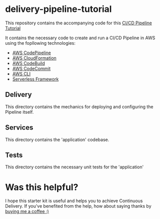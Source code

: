 # delivery-pipeline-tutorial

This repository contains the accompanying code for this [CI/CD Pipeline Tutorial](https://medium.com/responsetap-engineering/continuous-delivery-in-20-minutes-eda26f0cbf1f)

It contains the necessary code to create and run a CI/CD Pipeline in AWS using the fopllowing technologies:
* [AWS CodePipeline](https://aws.amazon.com/codepipeline/)
* [AWS CloudFormation](https://aws.amazon.com/cloudformation/)
* [AWS CodeBuild](https://aws.amazon.com/codebuild/)
* [AWS CodeCommit](https://aws.amazon.com/codecommit/)
* [AWS CLI](https://aws.amazon.com/cli/)
* [Serverless Framework](https://serverless.com/)

## Delivery
This directory contains the mechanics for deploying and configuring the Pipeline itself.

## Services
This directory contains the 'application' codebase.

## Tests
This directory contains the necessary unit tests for the 'application'

# Was this helpful?
I hope this starter kit is useful and helps you to achieve Continuous Delivery. If you've benefited from the help, how about saying thanks by [buying me a coffee ;)](https://monzo.me/gregfarrow)  
